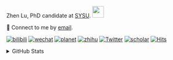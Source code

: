 <p>Zhen Lu, PhD candidate at <a href="https://phs.sysu.edu.cn/">SYSU</a>. <img src="https://media.giphy.com/media/WUlplcMpOCEmTGBtBW/giphy.gif" width="30">
</em></p>

💬 Connect to me by [email](mailto:luzh29@mail2.sysu.edu.cn).

[![bilibili](https://img.shields.io/badge/陆震同学-B站-yellow)](https://space.bilibili.com/32159908) [![wechat](https://img.shields.io/badge/陆震生物统计-微信公众号-important)](https://leslie-lu.github.io/uploads/qrcode.jpg) [![planet](https://img.shields.io/badge/陆震-知识星球-blueviolet)](https://wx.zsxq.com/dweb2) [![zhihu](https://img.shields.io/badge/陆震同学-知乎-blue)](https://www.zhihu.com/people/edison-70-18) [![Twitter](https://img.shields.io/badge/ZhenLu_Biost-Twitter-ff69b4)](https://twitter.com/ZhenLu_Biost) [![scholar](https://img.shields.io/badge/ZhenLu-Scholar-00ffff)](https://scholar.google.com/citations?user=LKLQ1g8AAAAJ) [![Hits](https://hits.seeyoufarm.com/api/count/incr/badge.svg?url=https%3A%2F%2Fgithub.com%2FLeslie-Lu%2FLeslie-Lu&count_bg=%2379C83D&title_bg=%23555555&icon=&icon_color=%23E7E7E7&title=hits&edge_flat=false)](https://hits.seeyoufarm.com)

<details>
 
<summary>GitHub Stats</summary>


<!--START_SECTION:waka-->
**🐱 My GitHub Data** 

> 📦 ? Used in GitHub's Storage 
 > 
> 🚫 Not Opted to Hire
 > 
> 📜 20 Public Repositories 
 > 
> 🔑 0 Private Repositories 
 > 
**I'm an Early 🐤** 

```text
🌞 Morning                30 commits          █░░░░░░░░░░░░░░░░░░░░░░░░   02.26 % 
🌆 Daytime                727 commits         ██████████████░░░░░░░░░░░   54.87 % 
🌃 Evening                530 commits         ██████████░░░░░░░░░░░░░░░   40.00 % 
🌙 Night                  38 commits          █░░░░░░░░░░░░░░░░░░░░░░░░   02.87 % 
```
📅 **I'm Most Productive on Wednesday** 

```text
Monday                   250 commits         █████░░░░░░░░░░░░░░░░░░░░   18.87 % 
Tuesday                  212 commits         ████░░░░░░░░░░░░░░░░░░░░░   16.00 % 
Wednesday                257 commits         █████░░░░░░░░░░░░░░░░░░░░   19.40 % 
Thursday                 191 commits         ████░░░░░░░░░░░░░░░░░░░░░   14.42 % 
Friday                   203 commits         ████░░░░░░░░░░░░░░░░░░░░░   15.32 % 
Saturday                 113 commits         ██░░░░░░░░░░░░░░░░░░░░░░░   08.53 % 
Sunday                   99 commits          ██░░░░░░░░░░░░░░░░░░░░░░░   07.47 % 
```


**I Mostly Code in R** 

```text
R                        8 repos             ██████████░░░░░░░░░░░░░░░   40.00 % 
HTML                     4 repos             █████░░░░░░░░░░░░░░░░░░░░   20.00 % 
SAS                      4 repos             █████░░░░░░░░░░░░░░░░░░░░   20.00 % 
Jupyter Notebook         2 repos             ██░░░░░░░░░░░░░░░░░░░░░░░   10.00 % 
TeX                      1 repo              █░░░░░░░░░░░░░░░░░░░░░░░░   05.00 % 
```




 Last Updated on 11/03/2025 18:48:42 UTC
<!--END_SECTION:waka-->

-----

**NOTE: Top languages does not indicate my skill level or anything like that. It is just a metric of which languages have been hosted by me on GitHub based on the usage across repositories.**

</details>
